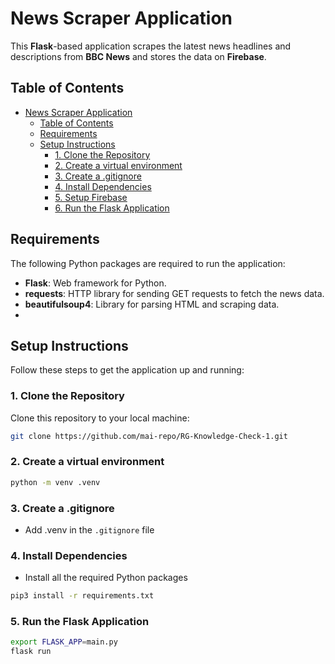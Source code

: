# News Scraper Application

This **Flask**-based application scrapes the latest news headlines and descriptions from **BBC News** and stores the data on **Firebase**.

## Table of Contents

- [News Scraper Application](#news-scraper-application)
  - [Table of Contents](#table-of-contents)
  - [Requirements](#requirements)
  - [Setup Instructions](#setup-instructions)
    - [1. Clone the Repository](#1-clone-the-repository)
    - [2. Create a virtual environment](#2-create-a-virtual-environment)
    - [3. Create a .gitignore](#3-create-a-gitignore)
    - [4. Install Dependencies](#4-install-dependencies)
    - [5. Setup Firebase](#5-setup-firebase)
    - [6. Run the Flask Application](#6-run-the-flask-application)

## Requirements

The following Python packages are required to run the application:
- **Flask**: Web framework for Python.
- **requests**: HTTP library for sending GET requests to fetch the news data.
- **beautifulsoup4**: Library for parsing HTML and scraping data.
- 

## Setup Instructions

Follow these steps to get the application up and running:

### 1. Clone the Repository

Clone this repository to your local machine:

```bash
git clone https://github.com/mai-repo/RG-Knowledge-Check-1.git
```
### 2. Create a virtual environment

```bash
python -m venv .venv
```
### 3. Create a .gitignore
- Add .venv in the `.gitignore` file

### 4. Install Dependencies
- Install all the required Python packages

```bash
pip3 install -r requirements.txt
```

### 5. Run the Flask Application
```bash
export FLASK_APP=main.py
flask run
```